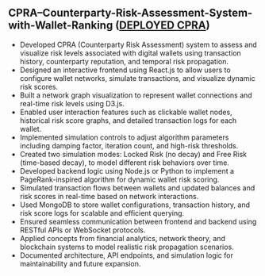 ## CPRA–Counterparty-Risk-Assessment-System-with-Wallet-Ranking (<a href="https://frontend-dot-dssdigitalwalletrank.uc.r.appspot.com/">DEPLOYED CPRA</a>)

<ul>
  <li>Developed CPRA (Counterparty Risk Assessment) system to assess and visualize risk levels associated with digital wallets using transaction history, counterparty reputation, and temporal risk propagation.</li>
  <li>Designed an interactive frontend using React.js to allow users to configure wallet networks, simulate transactions, and visualize dynamic risk scores.</li>
  <li>Built a network graph visualization to represent wallet connections and real-time risk levels using D3.js.</li>
  <li>Enabled user interaction features such as clickable wallet nodes, historical risk score graphs, and detailed transaction logs for each wallet.</li>
  <li>Implemented simulation controls to adjust algorithm parameters including damping factor, iteration count, and high-risk thresholds.</li>
  <li>Created two simulation modes: Locked Risk (no decay) and Free Risk (time-based decay), to model different risk behaviors over time.</li>
  <li>Developed backend logic using Node.js or Python to implement a PageRank-inspired algorithm for dynamic wallet risk scoring.</li>
  <li>Simulated transaction flows between wallets and updated balances and risk scores in real-time based on network interactions.</li>
  <li>Used MongoDB to store wallet configurations, transaction history, and risk score logs for scalable and efficient querying.</li>
  <li>Ensured seamless communication between frontend and backend using RESTful APIs or WebSocket protocols.</li>
  <li>Applied concepts from financial analytics, network theory, and blockchain systems to model realistic risk propagation scenarios.</li>
  <li>Documented architecture, API endpoints, and simulation logic for maintainability and future expansion.</li>
</ul>

